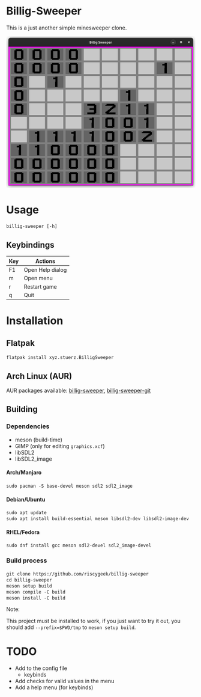 # Billig-Sweeper
This is a just another simple minesweeper clone.

![](data/Screenshots/bsw1.png)

# Usage
```
billig-sweeper [-h]
```

## Keybindings

| Key | Actions          |
|-----|------------------|
|  F1 | Open Help dialog |
|  m  | Open menu        |
|  r  | Restart game     |
|  q  | Quit             |

# Installation

## Flatpak
```
flatpak install xyz.stuerz.BilligSweeper
```

## Arch Linux (AUR)
AUR packages available: [billig-sweeper](https://aur.archlinux.org/packages/billig-sweeper), [billig-sweeper-git](https://aur.archlinux.org/packages/billig-sweeper-git)

## Building
### Dependencies
- meson (build-time)
- GIMP (only for editing `graphics.xcf`)
- libSDL2
- libSDL2_image

#### Arch/Manjaro
```
sudo pacman -S base-devel meson sdl2 sdl2_image
```

#### Debian/Ubuntu
```
sudo apt update
sudo apt install build-essential meson libsdl2-dev libsdl2-image-dev
```

#### RHEL/Fedora
```
sudo dnf install gcc meson sdl2-devel sdl2_image-devel
```

### Build process
```
git clone https://github.com/riscygeek/billig-sweeper
cd billig-sweeper
meson setup build
meson compile -C build
meson install -C build
```

Note:

This project must be installed to work,
if you just want to try it out,
you should add `--prefix=$PWD/tmp` to `meson setup build`.

# TODO
- Add to the config file
    - keybinds
- Add checks for valid values in the menu
- Add a help menu (for keybinds)
